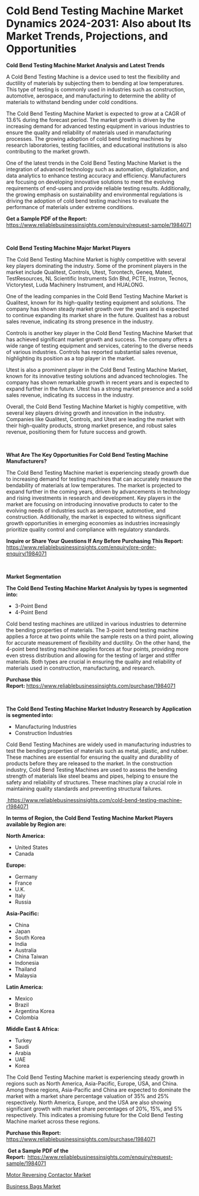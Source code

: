 <p><h1>Cold Bend Testing Machine Market Dynamics 2024-2031: Also about Its Market Trends, Projections, and Opportunities</h1></p><p><strong>Cold Bend Testing Machine Market Analysis and Latest Trends</strong></p>
<p><p>A Cold Bend Testing Machine is a device used to test the flexibility and ductility of materials by subjecting them to bending at low temperatures. This type of testing is commonly used in industries such as construction, automotive, aerospace, and manufacturing to determine the ability of materials to withstand bending under cold conditions.</p><p>The Cold Bend Testing Machine Market is expected to grow at a CAGR of 13.6% during the forecast period. The market growth is driven by the increasing demand for advanced testing equipment in various industries to ensure the quality and reliability of materials used in manufacturing processes. The growing adoption of cold bend testing machines by research laboratories, testing facilities, and educational institutions is also contributing to the market growth.</p><p>One of the latest trends in the Cold Bend Testing Machine Market is the integration of advanced technology such as automation, digitalization, and data analytics to enhance testing accuracy and efficiency. Manufacturers are focusing on developing innovative solutions to meet the evolving requirements of end-users and provide reliable testing results. Additionally, the growing emphasis on sustainability and environmental regulations is driving the adoption of cold bend testing machines to evaluate the performance of materials under extreme conditions.</p></p>
<p><strong>Get a Sample PDF of the Report:&nbsp;</strong> <a href="https://www.reliablebusinessinsights.com/enquiry/request-sample/1984071">https://www.reliablebusinessinsights.com/enquiry/request-sample/1984071</a></p>
<p>&nbsp;</p>
<p><strong>Cold Bend Testing Machine Major Market Players</strong></p>
<p><p>The Cold Bend Testing Machine Market is highly competitive with several key players dominating the industry. Some of the prominent players in the market include Qualitest, Controls, Utest, Torontech, Geneq, Matest, TestResources, NL Scientific Instruments Sdn Bhd, PCTE, Instron, Tecnos, Victorytest, Luda Machinery Instrument, and HUALONG.</p><p>One of the leading companies in the Cold Bend Testing Machine Market is Qualitest, known for its high-quality testing equipment and solutions. The company has shown steady market growth over the years and is expected to continue expanding its market share in the future. Qualitest has a robust sales revenue, indicating its strong presence in the industry.</p><p>Controls is another key player in the Cold Bend Testing Machine Market that has achieved significant market growth and success. The company offers a wide range of testing equipment and services, catering to the diverse needs of various industries. Controls has reported substantial sales revenue, highlighting its position as a top player in the market.</p><p>Utest is also a prominent player in the Cold Bend Testing Machine Market, known for its innovative testing solutions and advanced technologies. The company has shown remarkable growth in recent years and is expected to expand further in the future. Utest has a strong market presence and a solid sales revenue, indicating its success in the industry.</p><p>Overall, the Cold Bend Testing Machine Market is highly competitive, with several key players driving growth and innovation in the industry. Companies like Qualitest, Controls, and Utest are leading the market with their high-quality products, strong market presence, and robust sales revenue, positioning them for future success and growth.</p></p>
<p>&nbsp;</p>
<p><strong>What Are The Key Opportunities For Cold Bend Testing Machine Manufacturers?</strong></p>
<p><p>The Cold Bend Testing Machine market is experiencing steady growth due to increasing demand for testing machines that can accurately measure the bendability of materials at low temperatures. The market is projected to expand further in the coming years, driven by advancements in technology and rising investments in research and development. Key players in the market are focusing on introducing innovative products to cater to the evolving needs of industries such as aerospace, automotive, and construction. Additionally, the market is expected to witness significant growth opportunities in emerging economies as industries increasingly prioritize quality control and compliance with regulatory standards.</p></p>
<p><strong>Inquire or Share Your Questions If Any Before Purchasing This Report:</strong> <a href="https://www.reliablebusinessinsights.com/enquiry/pre-order-enquiry/1984071">https://www.reliablebusinessinsights.com/enquiry/pre-order-enquiry/1984071</a></p>
<p>&nbsp;</p>
<p><strong>Market Segmentation</strong></p>
<p><strong>The Cold Bend Testing Machine Market Analysis by types is segmented into:</strong></p>
<p><ul><li>3-Point Bend</li><li>4-Point Bend</li></ul></p>
<p><p>Cold bend testing machines are utilized in various industries to determine the bending properties of materials. The 3-point bend testing machine applies a force at two points while the sample rests on a third point, allowing for accurate measurement of flexibility and ductility. On the other hand, the 4-point bend testing machine applies forces at four points, providing more even stress distribution and allowing for the testing of larger and stiffer materials. Both types are crucial in ensuring the quality and reliability of materials used in construction, manufacturing, and research.</p></p>
<p><strong>Purchase this Report:&nbsp;</strong><a href="https://www.reliablebusinessinsights.com/purchase/1984071">https://www.reliablebusinessinsights.com/purchase/1984071</a></p>
<p>&nbsp;</p>
<p><strong>The Cold Bend Testing Machine Market Industry Research by Application is segmented into:</strong></p>
<p><ul><li>Manufacturing Industries</li><li>Construction Industries</li></ul></p>
<p><p>Cold Bend Testing Machines are widely used in manufacturing industries to test the bending properties of materials such as metal, plastic, and rubber. These machines are essential for ensuring the quality and durability of products before they are released to the market. In the construction industry, Cold Bend Testing Machines are used to assess the bending strength of materials like steel beams and pipes, helping to ensure the safety and reliability of structures. These machines play a crucial role in maintaining quality standards and preventing structural failures.</p></p>
<p><a href="https://www.reliablebusinessinsights.com/cold-bend-testing-machine-r1984071">&nbsp;https://www.reliablebusinessinsights.com/cold-bend-testing-machine-r1984071</a></p>
<p><strong>In terms of Region, the Cold Bend Testing Machine Market Players available by Region are:</strong></p>
<p>
    <p> <strong> North America: </strong>
        <ul>
            <li>United States</li>
            <li>Canada</li>
        </ul>
        </p> 
    <p> <strong> Europe: </strong>
        <ul>
            <li>Germany</li>
            <li>France</li>
            <li>U.K.</li>
            <li>Italy</li>
            <li>Russia</li>
        </ul>
        </p> 
    <p> <strong> Asia-Pacific: </strong>
        <ul>
            <li>China</li>
            <li>Japan</li>
            <li>South Korea</li>
            <li>India</li>
            <li>Australia</li>
            <li>China Taiwan</li>
            <li>Indonesia</li>
            <li>Thailand</li>
            <li>Malaysia</li>
        </ul>
        </p> 
    <p> <strong> Latin America: </strong>
        <ul>
            <li>Mexico</li>
            <li>Brazil</li>
            <li>Argentina Korea</li>
            <li>Colombia</li>
        </ul>
        </p> 
    <p> <strong> Middle East & Africa: </strong>
        <ul>
            <li>Turkey</li>
            <li>Saudi</li>
            <li>Arabia</li>
            <li>UAE</li>
            <li>Korea</li>
        </ul>
    </p>
    </p>
<p><p>The Cold Bend Testing Machine market is experiencing steady growth in regions such as North America, Asia-Pacific, Europe, USA, and China. Among these regions, Asia-Pacific and China are expected to dominate the market with a market share percentage valuation of 35% and 25% respectively. North America, Europe, and the USA are also showing significant growth with market share percentages of 20%, 15%, and 5% respectively. This indicates a promising future for the Cold Bend Testing Machine market across these regions.</p></p>
<p><strong>Purchase this Report: </strong><a href="https://www.reliablebusinessinsights.com/purchase/1984071">https://www.reliablebusinessinsights.com/purchase/1984071</a></p>
<p>&nbsp;<strong>Get a Sample PDF of the Report:&nbsp;&nbsp;</strong><a href="https://www.reliablebusinessinsights.com/enquiry/request-sample/1984071">https://www.reliablebusinessinsights.com/enquiry/request-sample/1984071</a></p>
<p><strong></strong></p>
<p><p><a href="https://github.com/gulaimolin/Market-Research-Report-List-5/blob/main/motor-reversing-contactor-market.md">Motor Reversing Contactor Market</a></p><p><a href="https://view.publitas.com/reportprime-1/an-in-depth-analysis-of-the-global-business-bags-market-scope-and-its-rapid-growing-9-3-cagr-forcasted-for-period-from-2024-to-2031/">Business Bags Market</a></p></p>